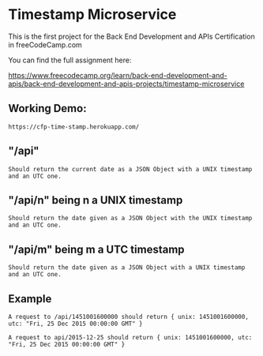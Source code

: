 # Timestamp Microservice

This is the first project for the Back End Development and APIs Certification in freeCodeCamp.com


You can find the full assignment here:

https://www.freecodecamp.org/learn/back-end-development-and-apis/back-end-development-and-apis-projects/timestamp-microservice

## Working Demo:
    https://cfp-time-stamp.herokuapp.com/


## "/api" 
    Should return the current date as a JSON Object with a UNIX timestamp and an UTC one.

## "/api/n" being n a UNIX timestamp 
    Should return the date given as a JSON Object with the UNIX timestamp and an UTC one.

## "/api/m" being m a UTC timestamp 
    Should return the date given as a JSON Object with a UNIX timestamp and an UTC one.


## Example
    A request to /api/1451001600000 should return { unix: 1451001600000, utc: "Fri, 25 Dec 2015 00:00:00 GMT" }

    A request to api/2015-12-25 should return { unix: 1451001600000, utc: "Fri, 25 Dec 2015 00:00:00 GMT" }


